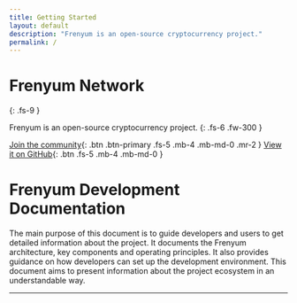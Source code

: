 ```yaml
---
title: Getting Started
layout: default
description: "Frenyum is an open-source cryptocurrency project." 
permalink: /
---
```

# Frenyum Network
{: .fs-9 }

Frenyum is an open-source cryptocurrency project.
{: .fs-6 .fw-300 }

[Join the community](https://discord.gg/XkncSrKrrS){: .btn .btn-primary .fs-5 .mb-4 .mb-md-0 .mr-2 }
[View it on GitHub](https://github.com/Frenyum-Network/frenyum-node){: .btn .fs-5 .mb-4 .mb-md-0 }

# Frenyum Development Documentation
The main purpose of this document is to guide developers and users to get detailed information about the project. It documents the Frenyum architecture, key components and operating principles. It also provides guidance on how developers can set up the development environment. This document aims to present information about the project ecosystem in an understandable way.

----
